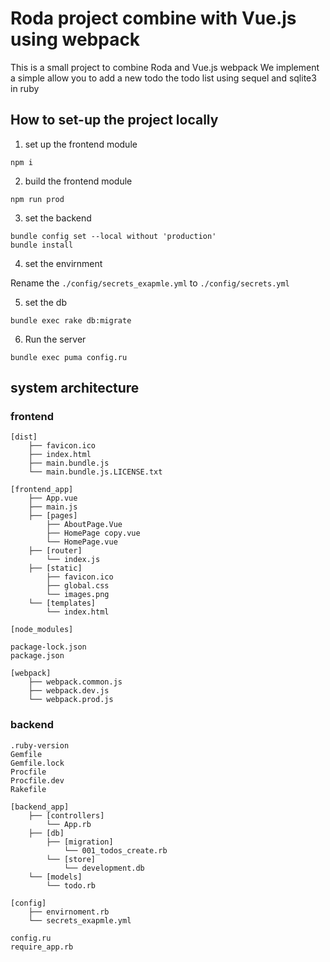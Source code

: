 # Roda project combine with Vue.js using webpack

This is a small project to combine Roda and Vue.js webpack
We implement a simple allow you to add a new todo the todo list using sequel and sqlite3 in ruby

## How to set-up the project locally

1. set up the frontend module

```shell
npm i
```

2. build the frontend module

```shell
npm run prod
```

3. set the backend
```shell
bundle config set --local without 'production'
bundle install
```

4. set the envirnment

Rename the `./config/secrets_exapmle.yml` to `./config/secrets.yml`

5. set the db

```shell
bundle exec rake db:migrate
```

6.  Run the server

```shell
bundle exec puma config.ru
```

## system architecture

### frontend

```text
[dist]
    ├── favicon.ico
    ├── index.html
    ├── main.bundle.js
    └── main.bundle.js.LICENSE.txt

[frontend_app]
    ├── App.vue
    ├── main.js
    ├── [pages]
        ├── AboutPage.Vue
        ├── HomePage copy.vue
        └── HomePage.vue
    ├── [router]
        └── index.js
    ├── [static]
        ├── favicon.ico
        ├── global.css
        └── images.png
    └── [templates]
        └── index.html

[node_modules]

package-lock.json
package.json

[webpack]
    ├── webpack.common.js
    ├── webpack.dev.js
    └── webpack.prod.js
```

### backend

```text
.ruby-version
Gemfile
Gemfile.lock
Procfile
Procfile.dev
Rakefile

[backend_app]
    ├── [controllers]
        └── App.rb
    ├── [db]
        ├── [migration]
            └── 001_todos_create.rb
        └── [store]
            └── development.db
    └── [models]
        └── todo.rb

[config]
    ├── envirnoment.rb
    └── secrets_exapmle.yml
    
config.ru
require_app.rb
```
